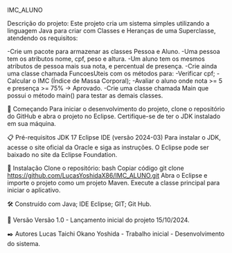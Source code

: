IMC_ALUNO

Descrição do projeto: Este projeto cria um sistema simples utilizando a linguagem Java para criar com Classes e Heranças de uma Superclasse, atendendo os requisitos:

-Crie um pacote para armazenar as classes Pessoa e Aluno.
-Uma pessoa tem os atributos nome, cpf, peso e altura.
-Um aluno tem os mesmos atributos de pessoa mais sua nota, e percentual de presença. 
-Crie ainda uma classe chamada FuncoesUteis com os métodos para:
-Verificar cpf;
-Calcular o IMC (Índice de Massa Corporal);
-Avaliar o aluno onde nota >= 5 e presença >= 75% → Aprovado.
-Crie uma classe chamada Main que possui o método main() para testar as demais classes.


🚀 Começando Para iniciar o desenvolvimento do projeto, clone o repositório do GitHub e abra o projeto no Eclipse. Certifique-se de ter o JDK instalado em sua máquina.

📋 Pré-requisitos JDK 17 Eclipse IDE (versão 2024-03) Para instalar o JDK, acesse o site oficial da Oracle e siga as instruções. O Eclipse pode ser baixado no site da Eclipse Foundation.

🔧 Instalação Clone o repositório: bash Copiar código git clone https://github.com/LucasYoshidaX86/IMC_ALUNO.git Abra o Eclipse e importe o projeto como um projeto Maven. Execute a classe principal para iniciar o aplicativo.

🛠️ Construído com Java; IDE Eclipse; GIT; Git Hub.

📌 Versão Versão 1.0 - Lançamento inicial do projeto 15/10/2024.

✒️ Autores Lucas Taichi Okano Yoshida - Trabalho inicial - Desenvolvimento do sistema.
